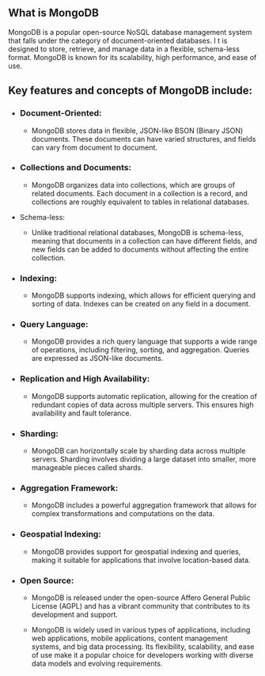 ## What is MongoDB

 MongoDB is a popular open-source NoSQL database management system that falls under the category 
 of document-oriented databases. I
 t is designed to store, retrieve, and manage data in a flexible, 
 schema-less format. MongoDB is known for its scalability, high performance, and ease of use.

## Key features and concepts of MongoDB include:

- ### Document-Oriented:

    - MongoDB stores data in flexible, JSON-like BSON (Binary JSON) documents. These documents can have varied structures, and fields can vary from document to document.
   
- ### Collections and Documents:

    - MongoDB organizes data into collections, which are groups of related documents. Each document in a collection is a record, and collections are roughly equivalent to tables in relational databases.
- Schema-less:

   - Unlike traditional relational databases, MongoDB is schema-less, meaning that documents in a   collection can have different fields, and new fields can be added to documents without         affecting the entire collection.
     
- ### Indexing:

    - MongoDB supports indexing, which allows for efficient querying and sorting of data. Indexes can be created on any field in a document.

- ### Query Language:

  - MongoDB provides a rich query language that supports a wide range of operations, including filtering, sorting, and aggregation. Queries are expressed as JSON-like documents.

- ### Replication and High Availability:

    - MongoDB supports automatic replication, allowing for the creation of redundant copies of data across multiple servers. This ensures high availability and fault tolerance.

- ### Sharding:

  - MongoDB can horizontally scale by sharding data across multiple servers. Sharding involves dividing a large dataset into smaller, more manageable pieces called shards.

- ### Aggregation Framework:

   - MongoDB includes a powerful aggregation framework that allows for complex transformations and computations on the data.
    
- ### Geospatial Indexing:

   - MongoDB provides support for geospatial indexing and queries, making it suitable for applications that involve location-based data.
     
- ### Open Source:

   - MongoDB is released under the open-source Affero General Public License (AGPL) and has a vibrant community that contributes to its development and support.
   
   - MongoDB is widely used in various types of applications, including web applications, mobile applications, content management systems, and big data processing. Its flexibility, scalability, and ease of use make it a popular choice for developers working with diverse data models and evolving requirements.